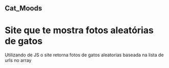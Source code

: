 ## Cat_Moods
 # Site que te mostra fotos aleatórias de gatos
Utilizando de JS o site retorna fotos de gatos aleatorias baseada na lista de urls no array
